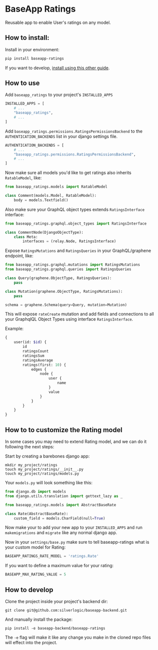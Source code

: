 # BaseApp Ratings

Reusable app to enable User's ratings on any model.

## How to install:

Install in your environment:

```bash
pip install baseapp-ratings
```

If you want to develop, [install using this other guide](#how-to-develop).

## How to use

Add `baseapp_ratings` to your project's `INSTALLED_APPS`

```python
INSTALLED_APPS = [
    # ...
    "baseapp_ratings",
    # ...
]
```

Add `baseapp_ratings.permissions.RatingsPermissionsBackend` to the `AUTHENTICATION_BACKENDS` list in your django settings file.

```python
AUTHENTICATION_BACKENDS = [
    # ...
    "baseapp_ratings.permissions.RatingsPermissionsBackend",
    # ...
]
```

Now make sure all models you'd like to get ratings also inherits `RatableModel`, like:

```python
from baseapp_ratings.models import RatableModel

class Comment(models.Model, RatableModel):
    body = models.Textfield()
```

Also make sure your GraphQL object types extends `RatingsInterface` interface:

```python
from baseapp_ratings.graphql.object_types import RatingsInterface

class CommentNode(DjangoObjectType):
    class Meta:
        interfaces = (relay.Node, RatingsInterface)
```

Expose `RatingsMutations` and `RatingsQueries` in your GraphQL/graphene endpoint, like:

```python
from baseapp_ratings.graphql.mutations import RatingsMutations
from baseapp_ratings.graphql.queries import RatingsQueries

class Query(graphene.ObjectType, RatingsQueries):
    pass

class Mutation(graphene.ObjectType, RatingsMutations):
    pass

schema = graphene.Schema(query=Query, mutation=Mutation)
```

This will expose `rateCreate` mutation and add fields and connections to all your GraphqlQL Object Types using interface `RatingsInterface`.

Example:

```graphql
{
    user(id: $id) {
        id
        ratingsCount
        ratingsSum
        ratingsAverage
        ratings(first: 10) {
            edges {
                node {
                    user {
                        name
                    }
                    value
                }
            }
        }
    }
}
```

## How to to customize the Rating model

In some cases you may need to extend Rating model, and we can do it following the next steps:

Start by creating a barebones django app:

```
mkdir my_project/ratings
touch my_project/ratings/__init__.py
touch my_project/ratings/models.py
```

Your `models.py` will look something like this:

```python
from django.db import models
from django.utils.translation import gettext_lazy as _

from baseapp_ratings.models import AbstractBaseRate

class Rate(AbstractBaseRate):
    custom_field = models.CharField(null=True)
```

Now make your to add your new app to your `INSTALLED_APPS` and run `makemigrations` and `migrate` like any normal django app.

Now in your `settings/base.py` make sure to tell baseapp-ratings what is your custom model for Rating:

```python
BASEAPP_RATINGS_RATE_MODEL = 'ratings.Rate'
```

If you want to define a maximum value for your rating:

```python
BASEAPP_MAX_RATING_VALUE = 5
```

## How to develop

Clone the project inside your project's backend dir:

```
git clone git@github.com:silverlogic/baseapp-backend.git
```

And manually install the package:

```
pip install -e baseapp-backend/baseapp-ratings
```

The `-e` flag will make it like any change you make in the cloned repo files will effect into the project.